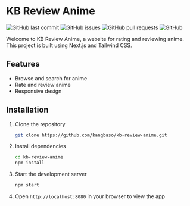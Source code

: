 # KB Review Anime

![GitHub last commit](https://img.shields.io/github/last-commit/kangbaso/kb-review-anime)
![GitHub issues](https://img.shields.io/github/issues/kangbaso/kb-review-anime)
![GitHub pull requests](https://img.shields.io/github/issues-pr/kangbaso/kb-review-anime)
![GitHub](https://img.shields.io/github/license/kangbaso/kb-review-anime)

Welcome to KB Review Anime, a website for rating and reviewing anime. This project is built using Next.js and Tailwind CSS.

## Features

- Browse and search for anime
- Rate and review anime
- Responsive design

## Installation

1. Clone the repository
   ```bash
   git clone https://github.com/kangbaso/kb-review-anime.git
2. Install dependencies
    ```bash
    cd kb-review-anime
    npm install
3. Start the development server
    ```bash
    npm start
4. Open `http://localhost:8080` in your browser to view the app
